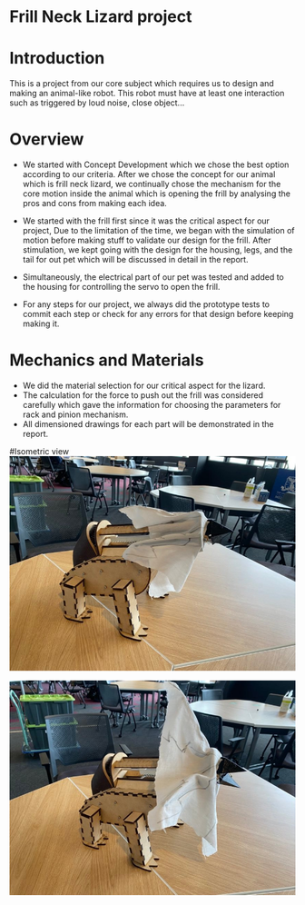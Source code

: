 # Frill Neck Lizard project

# Introduction
 This is a project from our core subject which requires us to
design and making an animal-like robot. This robot must have at least
one interaction such as triggered by loud noise, close object...

# Overview
 - We started with Concept Development which we chose the best option according to our criteria.
 After we chose the concept for our animal which is frill neck lizard, we continually chose the 
 mechanism for the core motion inside the animal which is opening the frill by analysing the pros
 and cons from making each idea.
 
 - We started with the frill first since it was the critical aspect for our project, Due to the limitation of the time, we began with the simulation of motion before making stuff
to validate our design for the frill. After stimulation, we kept going with the design for the housing, legs, and the tail for out pet which will be discussed in detail in the report.

 - Simultaneously, the electrical part of our pet was tested and added to the housing for controlling the servo to open the frill.

 - For any steps for our project, we always did the prototype tests to commit each step or check for any errors for that design before keeping making it.

# Mechanics and Materials
 - We did the material selection for our critical aspect for the lizard.
 - The calculation for the force to push out the frill was considered carefully which gave the information
   for choosing the parameters for rack and pinion mechanism.
 - All dimensioned drawings for each part will be demonstrated in the report.

#Isometric view
![Closed frill Isometric view](closed-frill-isometric.jpg)


![Opened frill Isometric view](opened-frill-isometric.jpg)

